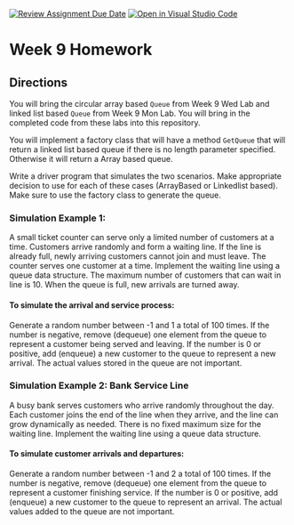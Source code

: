 [![Review Assignment Due Date](https://classroom.github.com/assets/deadline-readme-button-22041afd0340ce965d47ae6ef1cefeee28c7c493a6346c4f15d667ab976d596c.svg)](https://classroom.github.com/a/VA6FTQIx)
[![Open in Visual Studio Code](https://classroom.github.com/assets/open-in-vscode-2e0aaae1b6195c2367325f4f02e2d04e9abb55f0b24a779b69b11b9e10269abc.svg)](https://classroom.github.com/online_ide?assignment_repo_id=21212231&assignment_repo_type=AssignmentRepo)
# Week 9 Homework

## Directions

You will bring the circular array based `Queue` from Week 9 Wed Lab and linked list based `Queue` from Week 9 Mon Lab. You will bring in the completed code from these labs into this repository.

You will implement a factory class that will have a method `GetQueue` that will return a linked list based queue if there is no length parameter specified. Otherwise it will return a Array based queue.

Write a driver program that simulates the two scenarios. Make appropriate decision to use for each of these cases (ArrayBased or Linkedlist based). Make sure to use the factory class to generate the queue.

### Simulation Example 1:

A small ticket counter can serve only a limited number of customers at a time. Customers arrive randomly and form a waiting line. If the line is already full, newly arriving customers cannot join and must leave. The counter serves one customer at a time. Implement the waiting line using a queue data structure. The maximum number of customers that can wait in line is 10. When the queue is full, new arrivals are turned away.

#### To simulate the arrival and service process:

Generate a random number between -1 and 1 a total of 100 times. If the number is negative, remove (dequeue) one element from the queue to represent a customer being served and leaving. If the number is 0 or positive, add (enqueue) a new customer to the queue to represent a new arrival. The actual values stored in the queue are not important.

### Simulation Example 2: Bank Service Line

A busy bank serves customers who arrive randomly throughout the day. Each customer joins the end of the line when they arrive, and the line can grow dynamically as needed. There is no fixed maximum size for the waiting line. Implement the waiting line using a queue data structure.

#### To simulate customer arrivals and departures:

Generate a random number between -1 and 2 a total of 100 times. If the number is negative, remove (dequeue) one element from the queue to represent a customer finishing service. If the number is 0 or positive, add (enqueue) a new customer to the queue to represent an arrival. The actual values added to the queue are not important. 



